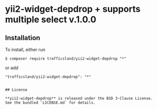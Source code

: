 yii2-widget-depdrop + supports multiple select v.1.0.0
===================

## Installation

To install, either run

```
$ composer require trafficsland/yii2-widget-depdrop "*"
```

or add

```
"trafficsland/yii2-widget-depdrop": "*"
```

```

## License

**yii2-widget-depdrop** is released under the BSD 3-Clause License. See the bundled `LICENSE.md` for details.
